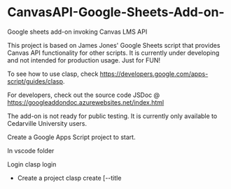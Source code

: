 # CanvasAPI-Google-Sheets-Add-on-
Google sheets add-on invoking Canvas LMS API

This project is based on James Jones' Google Sheets script that provides Canvas API functionality for other scripts. 
It is currently under developing and not intended for production usage. Just for FUN!

To see how to use clasp, check https://developers.google.com/apps-script/guides/clasp.

For developers, check out the source code JSDoc @ https://googleaddondoc.azurewebsites.net/index.html

The add-on is not ready for public testing. It is currently only available to Cedarville University users.

Create a Google Apps Script project to start.

In vscode folder

Login 
clasp login

+ Create a project
clasp create [--title <title>] [--type <type>] [--rootDir dir] [--parentId <id>]

+ Clone a project
clasp clone <scriptId|scriptURL> [versionNumer]

+ To pull codes from GAS
clasp pull [--versionNumber]

+ To push codes to GAS
clasp push [--watch] [--force]

+ To generate js doc
jsdoc ./ -r -d docs

clasp reference:

+ clasp login [--no-localhost] [--creds <file>] [--status]  
+ clasp logout  
+ clasp create [--title <title>] [--type <type>] [--rootDir dir] [--parentId <id>]  
+ clasp clone <scriptId | scriptURL> [versionNumber] [--rootDir dir]  
+ clasp pull [--versionNumber]  
+ clasp push [--watch] [--force]  
+ clasp status [--json]  
+ clasp open [scriptId] [--webapp] [--creds] [--addon] [--deploymentId <id>]  
+ clasp deployments  
+ clasp deploy [--versionNumber <version>] [--description <description>] [--deploymentId <id>]  
+ clasp undeploy [deploymentId] [--all]  
+ clasp version [description]  
+ clasp versions  
+ clasp list  
